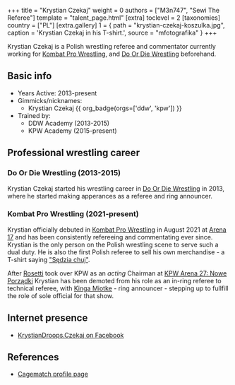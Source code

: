 +++
title = "Krystian Czekaj"
weight = 0
authors = ["M3n747", "Sewi The Referee"]
template = "talent_page.html"
[extra]
toclevel = 2
[taxonomies]
country = ["PL"]
[extra.gallery]
1 = { path = "krystian-czekaj-koszulka.jpg", caption = 'Krystian Czekaj in his T-shirt.', source = "mfotografika" }
+++

Krystian Czekaj is a Polish wrestling referee and commentator currently working for [Kombat Pro Wrestling](@/o/kpw.md), and [Do Or Die Wrestling](@/o/ddw.md) beforehand.

## Basic info

* Years Active: 2013-present
* Gimmicks/nicknames:
  - Krystian Czekaj {{ org_badge(orgs=['ddw', 'kpw']) }}
* Trained by:
  - DDW Academy (2013-2015)
  - KPW Academy (2015-present)

## Professional wrestling career 

### Do Or Die Wrestling (2013-2015)

Krystian Czekaj started his wrestling career in [Do Or Die Wrestling](@/o/ddw.md) in 2013, where he started making apperances as a referee and ring announcer.

### Kombat Pro Wrestling (2021-present)

Krystian officially debuted in [Kombat Pro Wrestling](@/o/kpw.md) in August 2021 at [Arena 17](@e/kpw/2021-08-21-kpw-arena-17-odrodzenie.md) and has been consistently refereeing and commentating ever since.
Krystian is the only person on the Polish wrestling scene to serve such a dual duty. He is also the first Polish referee to sell his own merchandise - a T-shirt saying ["Sędzia chuj"](@/a/polish-wrestling-chants.md). 

After [Rosetti](@/w/rosetti.md) took over KPW as an _acting_ Chairman at [KPW Arena 27: Nowe Porządki](@/e/kpw/2025-01-24-kpw-arena-27.md) Krystian has been demoted from his role as an in-ring referee to technical referee, with [Kinga Miotke](@/w/kinga-miotke.md) - ring announcer - stepping up to fullfill the role of sole official for that show. 

## Internet presence

* [KrystianDroops.Czekaj on Facebook](https://www.facebook.com/krystiandroops.czekaj/)

## References

* [Cagematch profile page](https://www.cagematch.net/?id=2&nr=28296)

